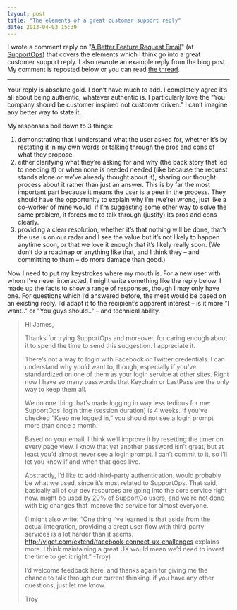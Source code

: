 ```yaml
---
layout: post
title: "The elements of a great customer support reply"
date: 2013-04-03 15:39
---
```


I wrote a comment reply on "[A Better Feature Request Email](http://supportops.co/a-better-feature-request-email/#comment-170)" (at [SupportOps](http://supportops.co)) that covers the elements which I think go into a great customer support reply. I also rewrote an example reply from the blog post. My comment is reposted below or you can read [the thread](http://supportops.co/a-better-feature-request-email/#comment-170).

* * *

Your reply is absolute gold. I don’t have much to add. I completely agree it’s all about being authentic, whatever authentic is. I particularly love the "You company should be customer inspired not customer driven." I can’t imagine any better way to state it.

My responses boil down to 3 things:

1. demonstrating that I understand what the user asked for, whether it’s by restating it in my own words or talking through the pros and cons of what they propose.
2. either clarifying what they’re asking for and why (the back story that led to needing it) or when none is needed needed (like because the request stands alone or we’ve already thought about it), sharing our thought process about it rather than just an answer.
    This is by far the most important part because it means the user is a peer in the process. They should have the opportunity to explain why I’m (we’re) wrong, just like a co-worker of mine would. if I’m suggesting some other way to solve the same problem, it forces me to talk through (justify) its pros and cons clearly.
3. providing a clear resolution, whether it’s that nothing will be done, that’s the use is on our radar and I see the value but it’s not likely to happen anytime soon, or that we love it enough that it’s likely really soon. (We don’t do a roadmap or anything like that, and I think they – and committing to them – do more damage than good.)

Now I need to put my keystrokes where my mouth is. For a new user with whom I’ve never interacted, I might write something like the reply below. I made up the facts to show a range of responses, though I may only have one. For questions which I’d answered before, the meat would be based on an existing reply. I’d adapt it to the recipient’s apparent interest – is it more "I want.." or "You guys should.." – and technical ability.

> Hi James,
> 
> Thanks for trying SupportOps and moreover, for caring enough about it to spend the time to send this suggestion. I appreciate it.
> 
> There’s not a way to login with Facebook or Twitter credentials. I can understand why you’d want to, though, especially if you’ve standardized on one of them as your login service at other sites. Right now I have so many passwords that Keychain or LastPass are the only way to keep them all.
> 
> We do one thing that’s made logging in way less tedious for me: SupportOps’ login time (session duration) is 4 weeks. If you’ve checked “Keep me logged in,” you should not see a login prompt more than once a month.
> 
> Based on your email, I think we’ll improve it by resetting the timer on every page view. I know that yet another password isn’t great, but at least you’d almost never see a login prompt. I can’t commit to it, so I’ll let you know if and when that goes live.
> 
> Abstractly, I’d like to add third-party authentication. would probably be what we used, since it’s most related to SupportOps. That said, basically all of our dev resources are going into the core service right now. might be used by 20% of SupportCo users, and we’re not done with big changes that improve the service for almost everyone.
> 
> (I might also write: “One thing I’ve learned is that aside from the actual integration, providing a great user flow with third-party services is a lot harder than it seems. http://viget.com/extend/facebook-connect-ux-challenges explains more. I think maintaining a great UX would mean we’d need to invest the time to get it right.” -Troy)
> 
> I’d welcome feedback here, and thanks again for giving me the chance to talk through our current thinking. if you have any other questions, just let me know.
> 
> Troy